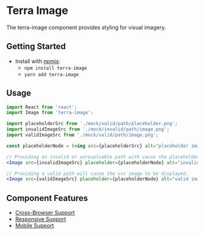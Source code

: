 # Terra Image

The terra-image component provides styling for visual imagery.

## Getting Started

- Install with [npmjs](https://www.npmjs.com):
  - `npm install terra-image`
  - `yarn add terra-image`

## Usage

```jsx
import React from 'react';
import Image from 'terra-image';

import placeholderSrc from './mock/valid/path/placeholder.png';
import invalidImageSrc from './mock/invalid/path/image.png';
import validImageSrc from './mock/valid/path/image.png';

const placeholderNode = (<img src={placeholderSrc} alt="placeholder image" />);

// Providing an invalid or unresolvable path with cause the placeholder node to be displayed.
<Image src={invalidImageSrc} placeholder={placeholderNode} alt="invalid image" />

// Providing a valid path will cause the src image to be displayed.
<Image src={validImageSrc} placeholder={placeholderNode} alt="valid image" />
```

## Component Features
* [Cross-Browser Support](https://github.com/cerner/terra-ui/blob/master/src/terra-dev-site/contributing/ComponentStandards.e.contributing.md#cross-browser-support)
* [Responsive Support](https://github.com/cerner/terra-ui/blob/master/src/terra-dev-site/contributing/ComponentStandards.e.contributing.md#responsive-support)
* [Mobile Support](https://github.com/cerner/terra-ui/blob/master/src/terra-dev-site/contributing/ComponentStandards.e.contributing.md#mobile-support)
